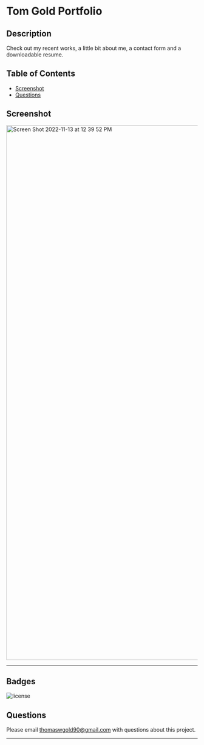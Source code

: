 # Tom Gold Portfolio

## Description

Check out my recent works, a little bit about me, a contact form and a downloadable resume.

## Table of Contents

- [Screenshot](#screenshot)
- [Questions](#questions)

## Screenshot

<img width="1409" alt="Screen Shot 2022-11-13 at 12 39 52 PM" src="https://user-images.githubusercontent.com/104692375/201540911-c30166ad-7734-4c18-8000-2aa91c92ef08.png">


---

## Badges

![license](https://img.shields.io/badge/license-MIT-blue)

## Questions

Please email <thomaswgold90@gmail.com> with questions about this project.

---

